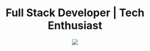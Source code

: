 <h1 align="center">Full Stack Developer | Tech Enthusiast</h1>
<p align="center"><img src="https://media0.giphy.com/media/EwNWZrqJgRvdbe1BAl/giphy.gif?cid=6c09b952yna58asdeujiq8qmiclar6h9d91lkk6rt79s2d9j&ep=v1_internal_gif_by_id&rid=giphy.gif&ct=s"></p>

